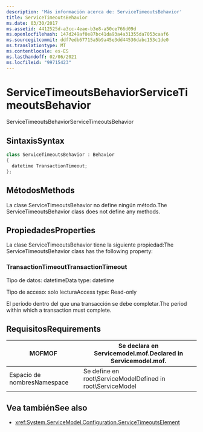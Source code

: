 ```yaml
---
description: 'Más información acerca de: ServiceTimeoutsBehavior'
title: ServiceTimeoutsBehavior
ms.date: 03/30/2017
ms.assetid: 4412525d-a3cc-4eae-b3e8-a50ce766d09d
ms.openlocfilehash: 147d249af0e87bc41da93a4a31355da7053caaf6
ms.sourcegitcommit: ddf7edb67715a5b9a45e3dd44536dabc153c1de0
ms.translationtype: MT
ms.contentlocale: es-ES
ms.lasthandoff: 02/06/2021
ms.locfileid: "99715423"
---
```

# <a name="servicetimeoutsbehavior"></a><span data-ttu-id="80fff-103">ServiceTimeoutsBehavior</span><span class="sxs-lookup"><span data-stu-id="80fff-103">ServiceTimeoutsBehavior</span></span>

<span data-ttu-id="80fff-104">ServiceTimeoutsBehavior</span><span class="sxs-lookup"><span data-stu-id="80fff-104">ServiceTimeoutsBehavior</span></span>  
  
## <a name="syntax"></a><span data-ttu-id="80fff-105">Sintaxis</span><span class="sxs-lookup"><span data-stu-id="80fff-105">Syntax</span></span>  
  
```csharp
class ServiceTimeoutsBehavior : Behavior  
{  
  datetime TransactionTimeout;  
};  
```  
  
## <a name="methods"></a><span data-ttu-id="80fff-106">Métodos</span><span class="sxs-lookup"><span data-stu-id="80fff-106">Methods</span></span>  

 <span data-ttu-id="80fff-107">La clase ServiceTimeoutsBehavior no define ningún método.</span><span class="sxs-lookup"><span data-stu-id="80fff-107">The ServiceTimeoutsBehavior class does not define any methods.</span></span>  
  
## <a name="properties"></a><span data-ttu-id="80fff-108">Propiedades</span><span class="sxs-lookup"><span data-stu-id="80fff-108">Properties</span></span>  

 <span data-ttu-id="80fff-109">La clase ServiceTimeoutsBehavior tiene la siguiente propiedad:</span><span class="sxs-lookup"><span data-stu-id="80fff-109">The ServiceTimeoutsBehavior class has the following property:</span></span>  
  
### <a name="transactiontimeout"></a><span data-ttu-id="80fff-110">TransactionTimeout</span><span class="sxs-lookup"><span data-stu-id="80fff-110">TransactionTimeout</span></span>  

 <span data-ttu-id="80fff-111">Tipo de datos: datetime</span><span class="sxs-lookup"><span data-stu-id="80fff-111">Data type: datetime</span></span>  
  
 <span data-ttu-id="80fff-112">Tipo de acceso: solo lectura</span><span class="sxs-lookup"><span data-stu-id="80fff-112">Access type: Read-only</span></span>  
  
 <span data-ttu-id="80fff-113">El período dentro del que una transacción se debe completar.</span><span class="sxs-lookup"><span data-stu-id="80fff-113">The period within which a transaction must complete.</span></span>  
  
## <a name="requirements"></a><span data-ttu-id="80fff-114">Requisitos</span><span class="sxs-lookup"><span data-stu-id="80fff-114">Requirements</span></span>  
  
|<span data-ttu-id="80fff-115">MOF</span><span class="sxs-lookup"><span data-stu-id="80fff-115">MOF</span></span>|<span data-ttu-id="80fff-116">Se declara en Servicemodel.mof.</span><span class="sxs-lookup"><span data-stu-id="80fff-116">Declared in Servicemodel.mof.</span></span>|  
|---------|-----------------------------------|  
|<span data-ttu-id="80fff-117">Espacio de nombres</span><span class="sxs-lookup"><span data-stu-id="80fff-117">Namespace</span></span>|<span data-ttu-id="80fff-118">Se define en root\ServiceModel</span><span class="sxs-lookup"><span data-stu-id="80fff-118">Defined in root\ServiceModel</span></span>|  
  
## <a name="see-also"></a><span data-ttu-id="80fff-119">Vea también</span><span class="sxs-lookup"><span data-stu-id="80fff-119">See also</span></span>

- <xref:System.ServiceModel.Configuration.ServiceTimeoutsElement>
